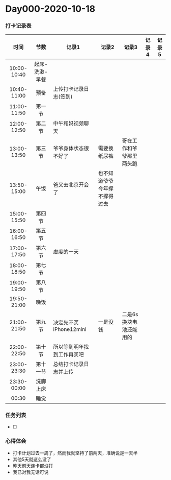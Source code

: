 # Day000-2020-10-18

### 打卡记录表

|    时间     |      节数      | 记录1                      | 记录2                        | 记录3                    | 记录4 | 记录5 |
| :---------: | :------------: | -------------------------- | ---------------------------- | ------------------------ | ----- | ----- |
| 10:00-10:40 | 起床-洗漱-早餐 |                            |                              |                          |       |       |
| 10:40-11:00 |      预备      | 上传打卡记录日志(签到)     |                              |                          |       |       |
| 11:00-11:50 |     第一节     |                            |                              |                          |       |       |
| 12:00-12:50 |     第二节     | 中午和妈视频聊天           |                              |                          |       |       |
| 13:00-13:50 |     第三节     | 爷爷身体状态很不好了       | 需要换纸尿裤                 | 哥在工作和爷爷那里两头跑 |       |       |
| 13:50-15:00 |      午饭      | 爸又去北京开会了           | 也不知道爷爷今年撑不撑得过去 |                          |       |       |
| 15:00-15:50 |     第四节     |                            |                              |                          |       |       |
| 16:00-16:50 |     第五节     |                            |                              |                          |       |       |
| 17:00-17:50 |     第六节     | 虚度的一天                 |                              |                          |       |       |
| 18:00-18:50 |     第七节     |                            |                              |                          |       |       |
| 19:00-19:50 |     第八节     |                            |                              |                          |       |       |
| 19:50-21:00 |      晚饭      |                            |                              |                          |       |       |
| 21:00-21:50 |     第九节     | 决定先不买iPhone12mini     | 一是没钱                     | 二是6s换块电池还能用的   |       |       |
| 22:00-22:50 |     第十节     | 所以等到明年找到工作再买吧 |                              |                          |       |       |
| 23:00-23:30 |    第十一节    | 总结打卡记录日志并上传     |                              |                          |       |       |
| 23:30-00:00 |    洗脚上床    |                            |                              |                          |       |       |
|    00:30    |      睡觉      |                            |                              |                          |       |       |

### 任务列表

- [ ] 

### 心得体会

- 打卡计划过去一周了，然而我就坚持了前两天，准确说是一天半
- 其他5天就这么没了
- 昨天前天连卡都没打
- 我已对我无话可说
